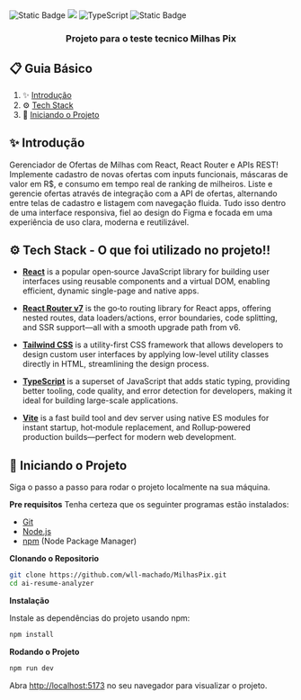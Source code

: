 <div>
    <img alt="Static Badge" src="https://img.shields.io/badge/React-4c84f3?style=for-the-badge&logo=react&logoColor=white">
        <img src="https://img.shields.io/badge/-Tailwind-38B2AC?style=for-the-badge&logo=tailwind-css&logoColor=white" />
        <img src="https://img.shields.io/badge/-TypeScript-black?style=for-the-badge&logoColor=white&logo=typescript&color=3178C6" alt="TypeScript" />
    <img alt="Static Badge" src="https://img.shields.io/badge/Puter.js-181758?style=for-the-badge&logoColor=white">
</div>

<h3 align="center">Projeto para o teste tecnico Milhas Pix</h3>

## 📋 <a name="table">Guia Básico</a>

1. ✨ [Introdução](#introduction)
2. ⚙️ [Tech Stack](#tech-stack)
3. 🤸 [Iniciando o Projeto](#quick-start)


## <a name="introduction">✨ Introdução</a>

Gerenciador de Ofertas de Milhas com React, React Router e APIs REST!
Implemente cadastro de novas ofertas com inputs funcionais, máscaras de valor em R$, e consumo em tempo real de ranking de milheiros. Liste e gerencie ofertas através de integração com a API de ofertas, alternando entre telas de cadastro e listagem com navegação fluida. Tudo isso dentro de uma interface responsiva, fiel ao design do Figma e focada em uma experiência de uso clara, moderna e reutilizável.


## <a name="tech-stack">⚙️ Tech Stack - O que foi utilizado no projeto!!</a>

- **[React](https://react.dev/)** is a popular open‑source JavaScript library for building user interfaces using reusable components and a virtual DOM, enabling efficient, dynamic single-page and native apps.

- **[React Router v7](https://reactrouter.com/)** is the go‑to routing library for React apps, offering nested routes, data loaders/actions, error boundaries, code splitting, and SSR support—all with a smooth upgrade path from v6.
  
- **[Tailwind CSS](https://tailwindcss.com/)** is a utility-first CSS framework that allows developers to design custom user interfaces by applying low-level utility classes directly in HTML, streamlining the design process.

- **[TypeScript](https://www.typescriptlang.org/)** is a superset of JavaScript that adds static typing, providing better tooling, code quality, and error detection for developers, making it ideal for building large-scale applications.

- **[Vite](https://vite.dev/)** is a fast build tool and dev server using native ES modules for instant startup, hot‑module replacement, and Rollup‑powered production builds—perfect for modern web development.


## <a name="quick-start">🤸 Iniciando o Projeto </a>

Siga o passo a passo para rodar o projeto localmente na sua máquina.


**Pre requisitos**
Tenha certeza que os seguinter programas estão instalados:

- [Git](https://git-scm.com/)
- [Node.js](https://nodejs.org/en)
- [npm](https://www.npmjs.com/) (Node Package Manager)

**Clonando o Repositorio**

```bash
git clone https://github.com/wll-machado/MilhasPix.git
cd ai-resume-analyzer
```

**Instalação**

Instale as dependências do projeto usando npm:

```bash
npm install
```

**Rodando o Projeto**

```bash
npm run dev
```

Abra [http://localhost:5173](http://localhost:5173) no seu navegador para visualizar o projeto.
